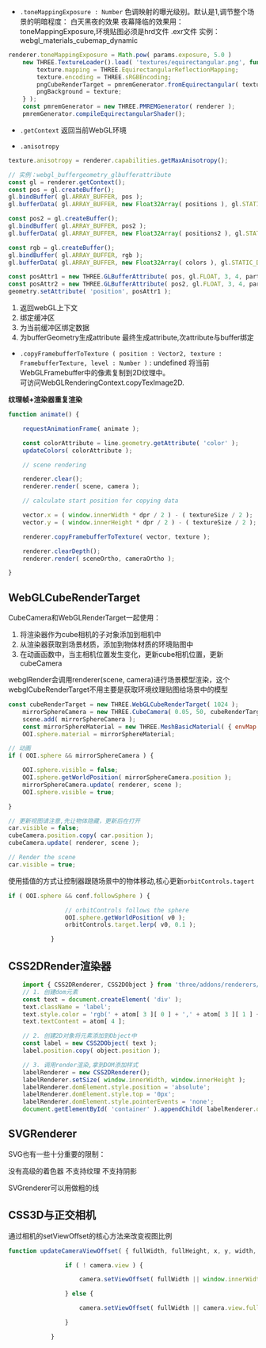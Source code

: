 - `.toneMappingExposure : Number`
色调映射的曝光级别。默认是1,调节整个场景的明暗程度： 白天黑夜的效果
夜幕降临的效果用：toneMappingExposure,环境贴图必须是hrd文件   .exr文件
实例：webgl_materials_cubemap_dynamic

```js
renderer.toneMappingExposure = Math.pow( params.exposure, 5.0 )
	new THREE.TextureLoader().load( 'textures/equirectangular.png', function ( texture ) {
        texture.mapping = THREE.EquirectangularReflectionMapping;
        texture.encoding = THREE.sRGBEncoding;
        pngCubeRenderTarget = pmremGenerator.fromEquirectangular( texture );
        pngBackground = texture;
    } );
    const pmremGenerator = new THREE.PMREMGenerator( renderer );
    pmremGenerator.compileEquirectangularShader();
```
- `.getContext`
返回当前WebGL环境

- `.anisotropy`
```js
texture.anisotropy = renderer.capabilities.getMaxAnisotropy();
```

```js
// 实例：webgl_buffergeometry_glbufferattribute
const gl = renderer.getContext();
const pos = gl.createBuffer();
gl.bindBuffer( gl.ARRAY_BUFFER, pos );
gl.bufferData( gl.ARRAY_BUFFER, new Float32Array( positions ), gl.STATIC_DRAW );

const pos2 = gl.createBuffer();
gl.bindBuffer( gl.ARRAY_BUFFER, pos2 );
gl.bufferData( gl.ARRAY_BUFFER, new Float32Array( positions2 ), gl.STATIC_DRAW );

const rgb = gl.createBuffer();
gl.bindBuffer( gl.ARRAY_BUFFER, rgb );
gl.bufferData( gl.ARRAY_BUFFER, new Float32Array( colors ), gl.STATIC_DRAW );

const posAttr1 = new THREE.GLBufferAttribute( pos, gl.FLOAT, 3, 4, particles );
const posAttr2 = new THREE.GLBufferAttribute( pos2, gl.FLOAT, 3, 4, particles );
geometry.setAttribute( 'position', posAttr1 );

```
1. 返回webGL上下文
2. 绑定缓冲区
3. 为当前缓冲区绑定数据
4. 为bufferGeometry生成attribute
最终生成attribute,次attribute与buffer绑定


- `.copyFramebufferToTexture ( position : Vector2, texture : FramebufferTexture, level : Number )` : undefined
将当前WebGLFramebuffer中的像素复制到2D纹理中。   
可访问WebGLRenderingContext.copyTexImage2D.  

**纹理帧+渲染器重复渲染**


```js
function animate() {

    requestAnimationFrame( animate );

    const colorAttribute = line.geometry.getAttribute( 'color' );
    updateColors( colorAttribute );

    // scene rendering

    renderer.clear();
    renderer.render( scene, camera );

    // calculate start position for copying data

    vector.x = ( window.innerWidth * dpr / 2 ) - ( textureSize / 2 );
    vector.y = ( window.innerHeight * dpr / 2 ) - ( textureSize / 2 );

    renderer.copyFramebufferToTexture( vector, texture );

    renderer.clearDepth();
    renderer.render( sceneOrtho, cameraOrtho );

}
```

## WebGLCubeRenderTarget

CubeCamera和WebGLRenderTarget一起使用：
1. 将渲染器作为cube相机的子对象添加到相机中
2. 从渲染器获取到场景材质，添加到物体材质的环境贴图中
3. 在动画函数中，当主相机位置发生变化，更新cube相机位置，更新cubeCamera

webglRender会调用renderer(scene, camera)进行场景模型渲染，这个webglCubeRenderTarget不用主要是获取环境纹理贴图给场景中的模型

```js
const cubeRenderTarget = new THREE.WebGLCubeRenderTarget( 1024 );
    mirrorSphereCamera = new THREE.CubeCamera( 0.05, 50, cubeRenderTarget );
    scene.add( mirrorSphereCamera );
    const mirrorSphereMaterial = new THREE.MeshBasicMaterial( { envMap: cubeRenderTarget.texture } );
    OOI.sphere.material = mirrorSphereMaterial;

// 动画
if ( OOI.sphere && mirrorSphereCamera ) {

    OOI.sphere.visible = false;
    OOI.sphere.getWorldPosition( mirrorSphereCamera.position );
    mirrorSphereCamera.update( renderer, scene );
    OOI.sphere.visible = true;

}

// 更新视图请注意,先让物体隐藏，更新后在打开
car.visible = false;
cubeCamera.position.copy( car.position );
cubeCamera.update( renderer, scene );

// Render the scene
car.visible = true;

```

使用插值的方式让控制器跟随场景中的物体移动,核心更新`orbitControls.tagert`

```js
if ( OOI.sphere && conf.followSphere ) {

				// orbitControls follows the sphere
				OOI.sphere.getWorldPosition( v0 );
				orbitControls.target.lerp( v0, 0.1 );

			}
```

## CSS2DRender渲染器 



```js
    import { CSS2DRenderer, CSS2DObject } from 'three/addons/renderers/CSS2DRenderer.js';
    // 1. 创建dom元素
    const text = document.createElement( 'div' );
    text.className = 'label';
    text.style.color = 'rgb(' + atom[ 3 ][ 0 ] + ',' + atom[ 3 ][ 1 ] + ',' + atom[ 3 ][ 2 ] + ')';
    text.textContent = atom[ 4 ];

    // 2. 创建2D对象将元素添加到Object中
    const label = new CSS2DObject( text );
    label.position.copy( object.position );

    // 3. 调用render渲染,拿到DOM添加样式
    labelRenderer = new CSS2DRenderer();
    labelRenderer.setSize( window.innerWidth, window.innerHeight );
    labelRenderer.domElement.style.position = 'absolute';
    labelRenderer.domElement.style.top = '0px';
    labelRenderer.domElement.style.pointerEvents = 'none';
    document.getElementById( 'container' ).appendChild( labelRenderer.domElement );

```

## SVGRenderer
SVG也有一些十分重要的限制：

没有高级的着色器
不支持纹理
不支持阴影

SVGrenderer可以用做粗的线


## CSS3D与正交相机
通过相机的setViewOffset的核心方法来改变视图比例
```js
function updateCameraViewOffset( { fullWidth, fullHeight, x, y, width, height } ) {

				if ( ! camera.view ) {

					camera.setViewOffset( fullWidth || window.innerWidth, fullHeight || window.innerHeight, x || 0, y || 0, width || window.innerWidth, height || window.innerHeight );

				} else {

					camera.setViewOffset( fullWidth || camera.view.fullWidth, fullHeight || camera.view.fullHeight, x || camera.view.offsetX, y || camera.view.offsetY, width || camera.view.width, height || camera.view.height );

				}

			} 
```